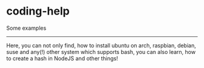 # coding-help
Some examples

---

Here, you can not only find, how to install ubuntu on arch, raspbian, debian, suse and any(!) other system which supports bash, you can also learn, how to create a hash in NodeJS and other things!
